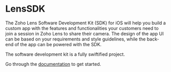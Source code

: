 # LensSDK

The Zoho Lens Software Development Kit (SDK) for iOS will help you build a custom app with the features and functionalities your customers need to join a session in Zoho Lens to share their camera. The design of the app UI can be based on your requirements and style guidelines, while the back-end of the app can be powered with the SDK.

The software development kit is a fully swiftified project. 

Go through the [documentation](https://www.zoho.com/lens/resources/mobilesdk/ios/) to get started.
